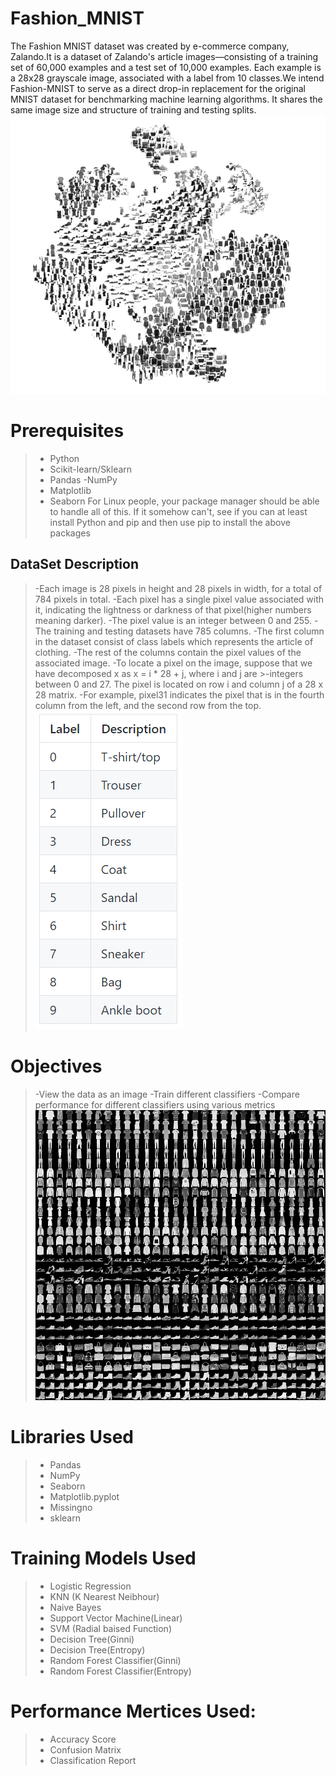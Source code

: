 # Fashion_MNIST

The Fashion MNIST dataset was created by e-commerce company, Zalando.It is a dataset of Zalando's article images—consisting of a training set of 60,000 examples and a test set of 10,000 examples. Each example is a 28x28 grayscale image, associated with a label from 10 classes.We intend Fashion-MNIST to serve as a direct drop-in replacement for the original MNIST dataset for benchmarking machine learning algorithms. It shares the same image size and structure of training and testing splits.
![Tnse](https://github.com/sarthak169/Fashion_MNIST/blob/master/t-SNE-on-Fashion-MNIST-test-set.png)
# Prerequisites
>- Python
>- Scikit-learn/Sklearn
>- Pandas
>-NumPy
>- Matplotlib
>- Seaborn
For Linux people, your package manager should be able to handle all of this. If it somehow can't, see if you can at least install Python and pip and then use pip to install the above packages

## DataSet Description
>-Each image is 28 pixels in height and 28 pixels in width, for a total of 784 pixels in total.
>-Each pixel has a single pixel value associated with it, indicating the lightness or darkness of that pixel(higher numbers meaning darker).
>-The pixel value is an integer between 0 and 255.
>-The training and testing datasets have 785 columns.
>-The first column in the dataset consist of class labels which represents the article of clothing.
>-The rest of the columns contain the pixel values of the associated image.
>-To locate a pixel on the image, suppose that we have decomposed x as x = i * 28 + j, where i and j are >-integers between 0 and 27. The pixel is located on row i and column j of a 28 x 28 matrix.
>-For example, pixel31 indicates the pixel that is in the fourth column from the left, and the second row from the top.
![](https://github.com/sarthak169/Fashion_MNIST/blob/master/label.PNG)

# Objectives
>-View the data as an image
>-Train different classifiers
>-Compare performance for different classifiers using various metrics
![](https://github.com/sarthak169/Fashion_MNIST/blob/master/fashion.png)

# Libraries Used 
>- Pandas
>- NumPy
>- Seaborn
>- Matplotlib.pyplot
>- Missingno
>- sklearn

# Training Models Used
>- Logistic Regression
>- KNN (K Nearest Neibhour)
>- Naive Bayes
>- Support Vector Machine(Linear)
>- SVM (Radial baised Function)
>- Decision Tree(Ginni)
>- Decision Tree(Entropy)
>- Random Forest Classifier(Ginni)
>- Random Forest Classifier(Entropy)

# Performance Mertices Used:
>- Accuracy Score
>- Confusion Matrix
>- Classification Report
